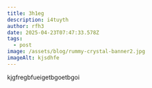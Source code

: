```yaml
---
title: 3h1eg
description: i4tuyth
author: rfh3
date: 2025-04-23T07:47:33.578Z
tags:
  - post
image: /assets/blog/rummy-crystal-banner2.jpg
imageAlt: kjsdhfe
---
```

k﻿jgfregbfueigetbgoetbgoi